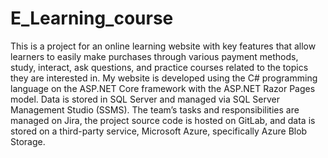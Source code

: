# E_Learning_course
This is a project for an online learning website with key features that allow learners to easily make purchases through various payment methods, study, interact, ask questions, and practice courses related to the topics they are interested in. My website is developed using the C# programming language on the ASP.NET Core framework with the ASP.NET Razor Pages model. Data is stored in SQL Server and managed via SQL Server Management Studio (SSMS). The team’s tasks and responsibilities are managed on Jira, the project source code is hosted on GitLab, and data is stored on a third-party service, Microsoft Azure, specifically Azure Blob Storage.